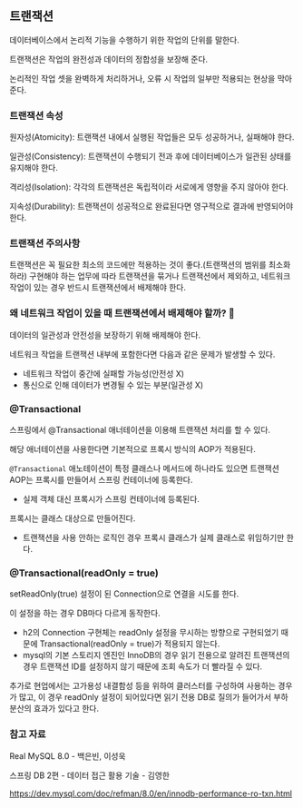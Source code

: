 ## 트랜잭션

데이터베이스에서 논리적 기능을 수행하기 위한 작업의 단위를 말한다.

트랜잭션은 작업의 완전성과 데이터의 정합성을 보장해 준다.

논리적인 작업 셋을 완벽하게 처리하거나, 오류 시 작업의 일부만 적용되는 현상을 막아준다.

### 트랜잭션 속성

원자성(Atomicity): 트랜잭션 내에서 실행된 작업들은 모두 성공하거나, 실패해야 한다.

일관성(Consistency): 트랜잭션이 수행되기 전과 후에 데이터베이스가 일관된 상태를 유지해야 한다.

격리성(Isolation): 각각의 트랜잭션은 독립적이라 서로에게 영향을 주지 않아야 한다.

지속성(Durability): 트랜잭션이 성공적으로 완료된다면 영구적으로 결과에 반영되어야 한다.

### 트랜잭션 주의사항

트랜잭션은 꼭 필요한 최소의 코드에만 적용하는 것이 좋다.(트랜잭션의 범위를 최소화하라)
구현해야 하는 업무에 따라 트랜잭션을 묶거나 트랜잭션에서 제외하고, 네트워크 작업이 있는 경우 반드시 트랜잭션에서 배제해야 한다.

### 왜 네트워크 작업이 있을 때 트랜잭션에서 배제해야 할까? 🤔

데이터의 일관성과 안전성을 보장하기 위해 배제해야 한다.

네트워크 작업을 트랜잭션 내부에 포함한다면 다음과 같은 문제가 발생할 수 있다.

- 네트워크 작업이 중간에 실패할 가능성(안전성 X)
- 통신으로 인해 데이터가 변경될 수 있는 부분(일관성 X)

### @Transactional

스프링에서 @Transactional 애너테이션을 이용해 트랜잭션 처리를 할 수 있다.

해당 애너테이션을 사용한다면 기본적으로 프록시 방식의 AOP가 적용된다.

`@Transactional` 애노테이션이 특정 클래스나 메서드에 하나라도 있으면 트랜잭션 AOP는 프록시를 만들어서 스프링 컨테이너에 등록한다.

- 실제 객체 대신 프록시가 스프링 컨테이너에 등록된다.

프록시는 클래스 대상으로 만들어진다.

- 트랜잭션을 사용 안하는 로직인 경우 프록시 클래스가 실제 클래스로 위임하기만 한다.

### @Transactional(readOnly = true)

setReadOnly(true) 설정이 된 Connection으로 연결을 시도를 한다.

이 설정을 하는 경우 DB마다 다르게 동작한다.

- h2의 Connection 구현체는 readOnly 설정을 무시하는 방향으로 구현되었기 때문에 Transactional(readOnly = true)가 적용되지 않는다.
- mysql의 기본 스토리지 엔진인 InnoDB의 경우 읽기 전용으로 알려진 트랜잭션의 경우 트랜잭션 ID를 설정하지 않기 때문에 조회 속도가 더 빨라질 수 있다.

추가로 현업에서는 고가용성 내결함성 등을 위하여 클러스터를 구성하여 사용하는 경우가 많고, 이 경우 readOnly 설정이 되어있다면 읽기 전용 DB로 질의가 들어가서 부하 분산의 효과가 있다고 한다.

### 참고 자료

Real MySQL 8.0 - 백은빈, 이성욱

스프링 DB 2편 - 데이터 접근 활용 기술 -  김영한

https://dev.mysql.com/doc/refman/8.0/en/innodb-performance-ro-txn.html    